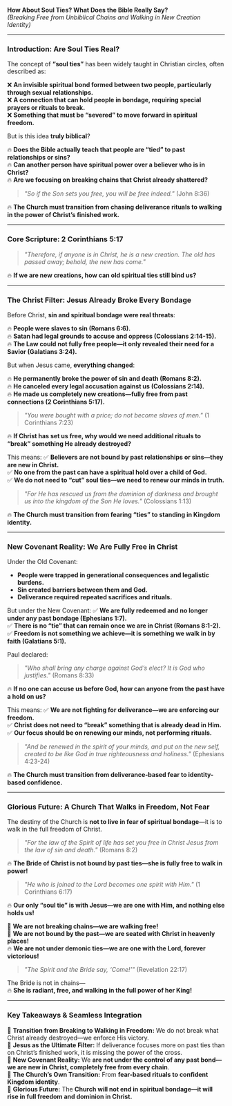 **How About Soul Ties? What Does the Bible Really Say?**  
_(Breaking Free from Unbiblical Chains and Walking in New Creation Identity)_

---

### **Introduction: Are Soul Ties Real?**

The concept of **“soul ties”** has been widely taught in Christian circles, often described as:

❌ **An invisible spiritual bond formed between two people, particularly through sexual relationships.**  
❌ **A connection that can hold people in bondage, requiring special prayers or rituals to break.**  
❌ **Something that must be “severed” to move forward in spiritual freedom.**

But is this idea **truly biblical**?

🔥 **Does the Bible actually teach that people are “tied” to past relationships or sins?**  
🔥 **Can another person have spiritual power over a believer who is in Christ?**  
🔥 **Are we focusing on breaking chains that Christ already shattered?**

> _"So if the Son sets you free, you will be free indeed."_ (John 8:36)

🔥 **The Church must transition from chasing deliverance rituals to walking in the power of Christ’s finished work.**

---

### **Core Scripture: 2 Corinthians 5:17**

> _"Therefore, if anyone is in Christ, he is a new creation. The old has passed away; behold, the new has come."_

🔥 **If we are new creations, how can old spiritual ties still bind us?**

---

### **The Christ Filter: Jesus Already Broke Every Bondage**

Before Christ, **sin and spiritual bondage were real threats**:

🔥 **People were slaves to sin (Romans 6:6).**  
🔥 **Satan had legal grounds to accuse and oppress (Colossians 2:14-15).**  
🔥 **The Law could not fully free people—it only revealed their need for a Savior (Galatians 3:24).**

But when Jesus came, **everything changed**:

🔥 **He permanently broke the power of sin and death (Romans 8:2).**  
🔥 **He canceled every legal accusation against us (Colossians 2:14).**  
🔥 **He made us completely new creations—fully free from past connections (2 Corinthians 5:17).**

> _"You were bought with a price; do not become slaves of men."_ (1 Corinthians 7:23)

🔥 **If Christ has set us free, why would we need additional rituals to “break” something He already destroyed?**

This means: 
✅ **Believers are not bound by past relationships or sins—they are new in Christ.**  
✅ **No one from the past can have a spiritual hold over a child of God.**  
✅ **We do not need to “cut” soul ties—we need to renew our minds in truth.**

> _"For He has rescued us from the dominion of darkness and brought us into the kingdom of the Son He loves."_ (Colossians 1:13)

🔥 **The Church must transition from fearing “ties” to standing in Kingdom identity.**

---

### **New Covenant Reality: We Are Fully Free in Christ**

Under the Old Covenant:

- **People were trapped in generational consequences and legalistic burdens.**
- **Sin created barriers between them and God.**
- **Deliverance required repeated sacrifices and rituals.**

But under the New Covenant: 
✅ **We are fully redeemed and no longer under any past bondage (Ephesians 1:7).**  
✅ **There is no “tie” that can remain once we are in Christ (Romans 8:1-2).**  
✅ **Freedom is not something we achieve—it is something we walk in by faith (Galatians 5:1).**

Paul declared:

> _"Who shall bring any charge against God’s elect? It is God who justifies."_ (Romans 8:33)

🔥 **If no one can accuse us before God, how can anyone from the past have a hold on us?**

This means: 
✅ **We are not fighting for deliverance—we are enforcing our freedom.**  
✅ **Christ does not need to “break” something that is already dead in Him.**  
✅ **Our focus should be on renewing our minds, not performing rituals.**

> _"And be renewed in the spirit of your minds, and put on the new self, created to be like God in true righteousness and holiness."_ (Ephesians 4:23-24)

🔥 **The Church must transition from deliverance-based fear to identity-based confidence.**

---

### **Glorious Future: A Church That Walks in Freedom, Not Fear**

The destiny of the Church is **not to live in fear of spiritual bondage**—it is to walk in the full freedom of Christ.

> _"For the law of the Spirit of life has set you free in Christ Jesus from the law of sin and death."_ (Romans 8:2)

🔥 **The Bride of Christ is not bound by past ties—she is fully free to walk in power!**

> _"He who is joined to the Lord becomes one spirit with Him."_ (1 Corinthians 6:17)

🔥 **Our only “soul tie” is with Jesus—we are one with Him, and nothing else holds us!**

🚀 **We are not breaking chains—we are walking free!**  
👑 **We are not bound by the past—we are seated with Christ in heavenly places!**  
🔥 **We are not under demonic ties—we are one with the Lord, forever victorious!**

> _"The Spirit and the Bride say, ‘Come!’"_ (Revelation 22:17)

The Bride is not in chains—  
🔥 **She is radiant, free, and walking in the full power of her King!**

---

### **Key Takeaways & Seamless Integration**

🔹 **Transition from Breaking to Walking in Freedom:** We do not break what Christ already destroyed—we enforce His victory.  
🔹 **Jesus as the Ultimate Filter:** If deliverance focuses more on past ties than on Christ’s finished work, it is missing the power of the cross.  
🔹 **New Covenant Reality:** We **are not under the control of any past bond—we are new in Christ, completely free from every chain**.  
🔹 **The Church’s Own Transition:** From **fear-based rituals to confident Kingdom identity**.  
🔹 **Glorious Future:** The **Church will not end in spiritual bondage—it will rise in full freedom and dominion in Christ.**

